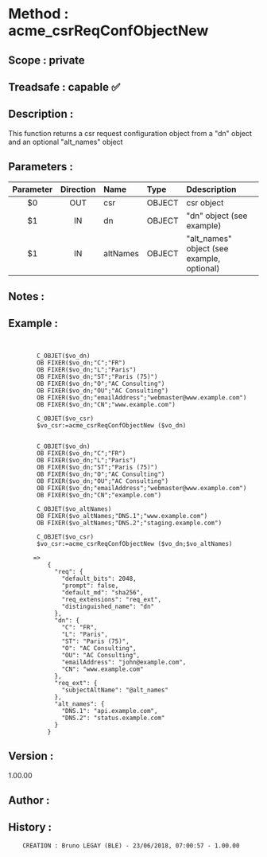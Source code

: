 ﻿# **Method :** acme_csrReqConfObjectNew## **Scope :** private## **Treadsafe :** capable ✅ ## **Description :** This function returns a csr request configuration object from a "dn" object and an optional "alt_names" object## **Parameters :** | Parameter | Direction | Name | Type | Ddescription | |:----:|:----:|:----|:----|:----| | $0 | OUT | csr | OBJECT | csr object | | $1 | IN | dn | OBJECT | "dn" object (see example) | | $1 | IN | altNames | OBJECT | "alt_names" object (see example, optional) | ## **Notes :** ## **Example :** ```              C_OBJET($vo_dn)        OB FIXER($vo_dn;"C";"FR")        OB FIXER($vo_dn;"L";"Paris")        OB FIXER($vo_dn;"ST";"Paris (75)")        OB FIXER($vo_dn;"O";"AC Consulting")        OB FIXER($vo_dn;"OU";"AC Consulting")        OB FIXER($vo_dn;"emailAddress";"webmaster@www.example.com")        OB FIXER($vo_dn;"CN";"www.example.com")              C_OBJET($vo_csr)        $vo_csr:=acme_csrReqConfObjectNew ($vo_dn)                    C_OBJET($vo_dn)        OB FIXER($vo_dn;"C";"FR")        OB FIXER($vo_dn;"L";"Paris")        OB FIXER($vo_dn;"ST";"Paris (75)")        OB FIXER($vo_dn;"O";"AC Consulting")        OB FIXER($vo_dn;"OU";"AC Consulting")        OB FIXER($vo_dn;"emailAddress";"webmaster@www.example.com")        OB FIXER($vo_dn;"CN";"example.com")              C_OBJET($vo_altNames)        OB FIXER($vo_altNames;"DNS.1";"www.example.com")        OB FIXER($vo_altNames;"DNS.2";"staging.example.com")              C_OBJET($vo_csr)        $vo_csr:=acme_csrReqConfObjectNew ($vo_dn;$vo_altNames)             =>           {             "req": {               "default_bits": 2048,               "prompt": false,               "default_md": "sha256",               "req_extensions": "req_ext",               "distinguished_name": "dn"             },             "dn": {               "C": "FR",               "L": "Paris",               "ST": "Paris (75)",               "O": "AC Consulting",               "OU": "AC Consulting",               "emailAddress": "john@example.com",               "CN": "www.example.com"             },             "req_ext": {               "subjectAltName": "@alt_names"             },             "alt_names": {               "DNS.1": "api.example.com",               "DNS.2": "status.example.com"             }           }```## **Version :** 1.00.00## **Author :** ## **History :**          CREATION : Bruno LEGAY (BLE) - 23/06/2018, 07:00:57 - 1.00.00